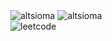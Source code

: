 <div>
    <span><img src="https://github-readme-stats.vercel.app/api?username=altsioma&show_icons=true&locale=en" alt="altsioma" /></span>
    <span><img src="https://github-readme-stats.vercel.app/api/top-langs?username=altsioma&show_icons=true&locale=en&layout=compact" alt="altsioma" /></span>
</div>
<div>
    <img src="https://leetcard.jacoblin.cool/altsioma" alt="leetcode"/>
</div>


<!--
**altsioma/altsioma** is a ✨ _special_ ✨ repository because its `README.md` (this file) appears on your GitHub profile.

Here are some ideas to get you started:

- 🔭 I’m currently working on ...
- 🌱 I’m currently learning ...
- 👯 I’m looking to collaborate on ...
- 🤔 I’m looking for help with ...
- 💬 Ask me about ...
- 📫 How to reach me: ...
- 😄 Pronouns: ...
- ⚡ Fun fact: ...
-->
